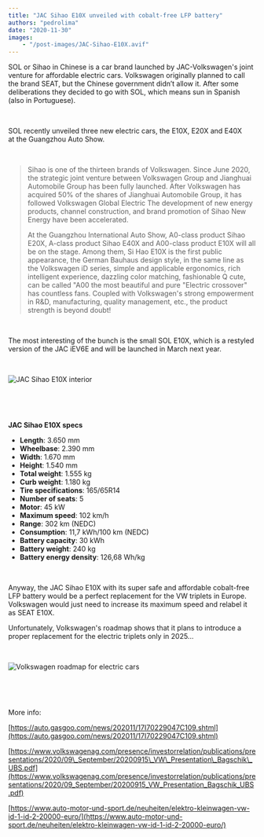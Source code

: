 ```yaml
---
title: "JAC Sihao E10X unveiled with cobalt-free LFP battery"
authors: "pedrolima"
date: "2020-11-30"
images: 
    - "/post-images/JAC-Sihao-E10X.avif"
---
```


SOL or Sihao in Chinese is a car brand launched by JAC-Volkswagen's joint venture for affordable electric cars. Volkswagen originally planned to call the brand SEAT, but the Chinese government didn’t allow it. After some deliberations they decided to go with SOL, which means sun in Spanish (also in Portuguese).

 

SOL recently unveiled three new electric cars, the E10X, E20X and E40X at the Guangzhou Auto Show.

 

> Sihao is one of the thirteen brands of Volkswagen. Since June 2020, the strategic joint venture between Volkswagen Group and Jianghuai Automobile Group has been fully launched. After Volkswagen has acquired 50% of the shares of Jianghuai Automobile Group, it has followed Volkswagen Global Electric The development of new energy products, channel construction, and brand promotion of Sihao New Energy have been accelerated.
> 
> At the Guangzhou International Auto Show, A0-class product Sihao E20X, A-class product Sihao E40X and A00-class product E10X will all be on the stage. Among them, Si Hao E10X is the first public appearance, the German Bauhaus design style, in the same line as the Volkswagen iD series, simple and applicable ergonomics, rich intelligent experience, dazzling color matching, fashionable Q cute, can be called "A00 the most beautiful and pure "Electric crossover" has countless fans. Coupled with Volkswagen's strong empowerment in R&D, manufacturing, quality management, etc., the product strength is beyond doubt!

 

The most interesting of the bunch is the small SOL E10X, which is a restyled version of the JAC iEV6E and will be launched in March next year.

 

![JAC Sihao E10X interior](post-images/JAC-Sihao-E10X-interior.avif)

 

 

**JAC Sihao E10X specs**

- **Length**: 3.650 mm
- **Wheelbase**: 2.390 mm
- **Width**: 1.670 mm
- **Height**: 1.540 mm
- **Total weight**: 1.555 kg
- **Curb weight**: 1.180 kg
- **Tire specifications**: 165/65R14
- **Number of seats**: 5
- **Motor**: 45 kW
- **Maximum speed**: 102 km/h
- **Range**: 302 km (NEDC)
- **Consumption**: 11,7 kWh/100 km (NEDC)
- **Battery capacity**: 30 kWh
- **Battery weight**: 240 kg
- **Battery energy density**: 126,68 Wh/kg

 

Anyway, the JAC Sihao E10X with its super safe and affordable cobalt-free LFP battery would be a perfect replacement for the VW triplets in Europe. Volkswagen would just need to increase its maximum speed and relabel it as SEAT E10X.

Unfortunately, Volkswagen's roadmap shows that it plans to introduce a proper replacement for the electric triplets only in 2025...

 

![Volkswagen roadmap for electric cars](post-images/Volkswagen-roadmap-for-electric-cars.avif)

 

 

More info:

[https://auto.gasgoo.com/news/202011/17I70229047C109.shtml](https://auto.gasgoo.com/news/202011/17I70229047C109.shtml)

[https://www.volkswagenag.com/presence/investorrelation/publications/presentations/2020/09\_September/20200915\_VW\_Presentation\_Bagschik\_UBS.pdf](https://www.volkswagenag.com/presence/investorrelation/publications/presentations/2020/09_September/20200915_VW_Presentation_Bagschik_UBS.pdf)

[https://www.auto-motor-und-sport.de/neuheiten/elektro-kleinwagen-vw-id-1-id-2-20000-euro/](https://www.auto-motor-und-sport.de/neuheiten/elektro-kleinwagen-vw-id-1-id-2-20000-euro/)
